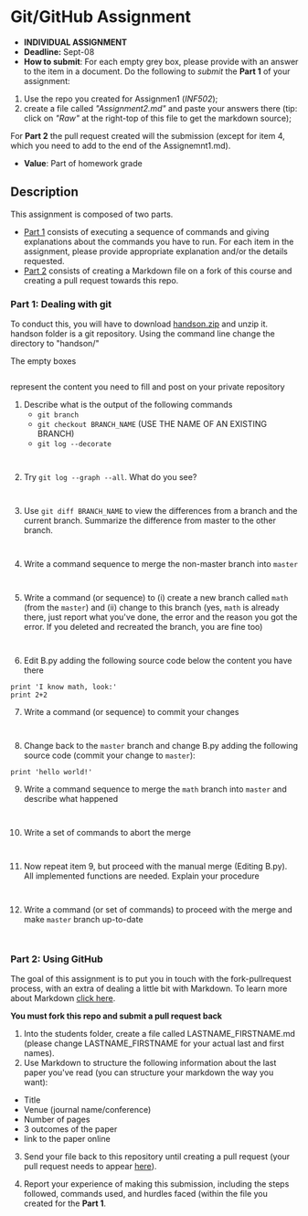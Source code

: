 # Git/GitHub Assignment

* **INDIVIDUAL ASSIGNMENT**
* **Deadline:** Sept-08
* **How to submit**: For each empty grey box, please provide with an answer to the item in a document. Do the following to *submit* the **Part 1** of your assignment:
1. Use the repo you created for Assignmen1 (*INF502*); 
2. create a file called *"Assignment2.md"* and paste your answers there (tip: click on *"Raw"* at the right-top of this file to get the markdown source); 

For **Part 2** the pull request created will the submission (except for item 4, which you need to add to the end of the Assignemnt1.md).

* **Value**: Part of homework grade

## Description
This assignment is composed of two parts. 
- [Part 1](#Part-1-Dealing-with-git) consists of executing a sequence of commands and giving explanations about the commands you have to run. 
For each item in the assignment, please provide appropriate explanation and/or the details requested.
- [Part 2](#Part-2-Using-GitHub) consists of creating a Markdown file on a fork of this course and creating a pull request towards this repo.

### Part 1: Dealing with git

To conduct this, you will have to download [handson.zip](handson.zip) and unzip it.
handson folder is a git repository. Using the command line change the directory to "handson/"

The empty boxes
```

```
represent the content you need to fill and post on your private repository


1. Describe what is the output of the following commands
    -  `git branch` 
    -  `git checkout BRANCH_NAME` (USE THE NAME OF AN EXISTING BRANCH)
    -  `git log --decorate`

```


```

2. Try `git log --graph --all`. What do you see?
```


```

3. Use `git diff BRANCH_NAME` to view the differences from a branch and the current branch.
   Summarize the difference from master to the other branch.

```


```

4. Write a command sequence to merge the non-master branch into `master`

```


```


5. Write a command (or sequence) to (i) create a new branch called `math` (from the `master`) 
and (ii) change to this branch (yes, `math` is already there, just report what you've done, the error and the reason you got the error. If you deleted and recreated the branch, you are fine too)

```


```
   
6. Edit B.py adding the following source code below the content you have there
```
print 'I know math, look:'
print 2+2
```

7. Write a command (or sequence) to commit your changes
```


```

8. Change back to the `master` branch and change B.py adding the following source code (commit your change to `master`):
```
print 'hello world!'
```

9. Write a command sequence to merge the `math` branch into `master` and describe what happened
```


```
   
10. Write a set of commands to abort the merge
```


```
   
11. Now repeat item 9, but proceed with the manual merge (Editing B.py). All implemented functions are needed. Explain your procedure
```


```

12. Write a command (or set of commands) to proceed with the merge and make `master` branch up-to-date
```


```

### Part 2: Using GitHub

The goal of this assignment is to put you in touch with the fork-pullrequest process, with an extra of dealing a little bit with Markdown. To learn more about Markdown [click here](https://guides.github.com/features/mastering-markdown/).

**You must fork this repo and submit a pull request back**

1. Into the students folder, create a file called LASTNAME_FIRSTNAME.md (please change LASTNAME_FIRSTNAME for your actual last and first names). 
2. Use Markdown to structure the following information about the last paper you've read (you can structure your markdown the way you want):
- Title
- Venue (journal name/conference)
- Number of pages
- 3 outcomes of the paper
- link to the paper online

3. Send your file back to this repository until creating a pull request (your pull request needs to appear [here](https://github.com/igorsteinmacher/CS502-Fall2019/pulls)).

4. Report your experience of making this submission, including the steps followed, commands used, and hurdles faced (within the file you created for the **Part 1**.
```


```



